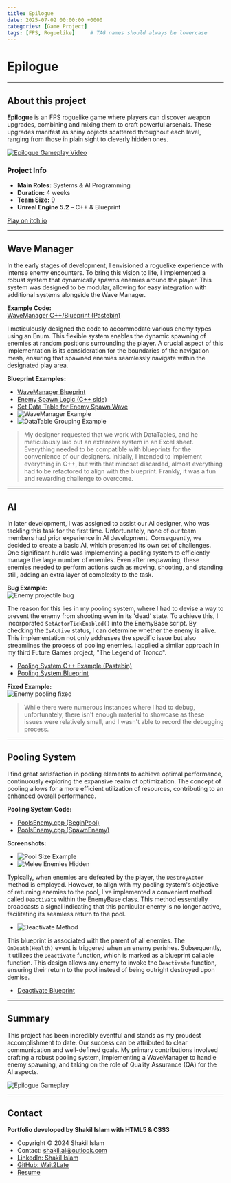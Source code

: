 ```yaml
---
title: Epilogue
date: 2025-07-02 00:00:00 +0000
categories: [Game Project]
tags: [FPS, Roguelike]     # TAG names should always be lowercase
---
```

# Epilogue

---

## About this project

**Epilogue** is an FPS roguelike game where players can discover weapon upgrades, combining and mixing them to craft powerful arsenals. These upgrades manifest as shiny objects scattered throughout each level, ranging from those in plain sight to cleverly hidden ones.

[![Epilogue Gameplay Video](https://img.youtube.com/vi/l5i4VJ9l7Ow/0.jpg)](https://www.youtube.com/watch?v=l5i4VJ9l7Ow)

### Project Info

- **Main Roles:** Systems & AI Programming
- **Duration:** 4 weeks
- **Team Size:** 9
- **Unreal Engine 5.2** – C++ & Blueprint

[Play on itch.io](https://olliejin.itch.io/epilogue)

---

## Wave Manager

In the early stages of development, I envisioned a roguelike experience with intense enemy encounters. To bring this vision to life, I implemented a robust system that dynamically spawns enemies around the player. This system was designed to be modular, allowing for easy integration with additional systems alongside the Wave Manager.

**Example Code:**  
[WaveManager C++/Blueprint (Pastebin)](https://pastebin.com/qqNcBCMV)

I meticulously designed the code to accommodate various enemy types using an Enum. This flexible system enables the dynamic spawning of enemies at random positions surrounding the player. A crucial aspect of this implementation is its consideration for the boundaries of the navigation mesh, ensuring that spawned enemies seamlessly navigate within the designated play area.

**Blueprint Examples:**

- [WaveManager Blueprint](https://blueprintue.com/render/e1asopyk/)
- [Enemy Spawn Logic (C++ side)](https://blueprintue.com/render/vdaxqd3e/)
- [Set Data Table for Enemy Spawn Wave](https://blueprintue.com/render/3jmfxkhy/)
- ![WaveManager Example](../Assets/Game%20Projects/GP4/image.png)
- ![DataTable Grouping Example](../Assets/Game%20Projects/GP4/image_1.png)

> My designer requested that we work with DataTables, and he meticulously laid out an extensive system in an Excel sheet. Everything needed to be compatible with blueprints for the convenience of our designers. Initially, I intended to implement everything in C++, but with that mindset discarded, almost everything had to be refactored to align with the blueprint. Frankly, it was a fun and rewarding challenge to overcome.

---

## AI

In later development, I was assigned to assist our AI designer, who was tackling this task for the first time. Unfortunately, none of our team members had prior experience in AI development. Consequently, we decided to create a basic AI, which presented its own set of challenges. One significant hurdle was implementing a pooling system to efficiently manage the large number of enemies. Even after respawning, these enemies needed to perform actions such as moving, shooting, and standing still, adding an extra layer of complexity to the task.

**Bug Example:**  
![Enemy projectile bug](../Assets/Game%20Projects/GP4/EnemyStillAliveBug.gif)

The reason for this lies in my pooling system, where I had to devise a way to prevent the enemy from shooting even in its 'dead' state. To achieve this, I incorporated `SetActorTickEnabled()` into the EnemyBase script. By checking the `IsActive` status, I can determine whether the enemy is alive. This implementation not only addresses the specific issue but also streamlines the process of pooling enemies. I applied a similar approach in my third Future Games project, "The Legend of Tronco".

- [Pooling System C++ Example (Pastebin)](https://pastebin.com/7qvyKnrd)
- [Pooling System Blueprint](https://blueprintue.com/render/8yzxqn6h/)

**Fixed Example:**  
![Enemy pooling fixed](../Assets/Game%20Projects/GP4/EnemyStillAliveIsFixed2.gif)

> While there were numerous instances where I had to debug, unfortunately, there isn't enough material to showcase as these issues were relatively small, and I wasn't able to record the debugging process.

---

## Pooling System

I find great satisfaction in pooling elements to achieve optimal performance, continuously exploring the expansive realm of optimization. The concept of pooling allows for a more efficient utilization of resources, contributing to an enhanced overall performance.

**Pooling System Code:**

- [PoolsEnemy.cpp (BeginPool)](https://pastebin.com/qhhWUs6Q)
- [PoolsEnemy.cpp (SpawnEnemy)](https://pastebin.com/sHkwk2Qe)

**Screenshots:**

- ![Pool Size Example](../Assets/Game%20Projects/GP4/HowMuchPoolSize.png)
- ![Melee Enemies Hidden](../Assets/Game%20Projects/GP4/WhichEnemyIsHidden.png)

Typically, when enemies are defeated by the player, the `DestroyActor` method is employed. However, to align with my pooling system's objective of returning enemies to the pool, I've implemented a convenient method called `Deactivate` within the EnemyBase class. This method essentially broadcasts a signal indicating that this particular enemy is no longer active, facilitating its seamless return to the pool.

- ![Deactivate Method](../Assets/Game%20Projects/GP4/DemonstrateDeactivateMethod.png)

This blueprint is associated with the parent of all enemies. The `OnDeath(Health)` event is triggered when an enemy perishes. Subsequently, it utilizes the `Deactivate` function, which is marked as a blueprint callable function. This design allows any enemy to invoke the `Deactivate` function, ensuring their return to the pool instead of being outright destroyed upon demise.

- [Deactivate Blueprint](https://blueprintue.com/render/tz4tnu0z/)

---

## Summary

This project has been incredibly eventful and stands as my proudest accomplishment to date. Our success can be attributed to clear communication and well-defined goals. My primary contributions involved crafting a robust pooling system, implementing a WaveManager to handle enemy spawning, and taking on the role of Quality Assurance (QA) for the AI aspects.

![Epilogue Gameplay](../Assets/Game%20Projects/GP4/Epilogue.gif)

---

## Contact

**Portfolio developed by Shakil Islam with HTML5 & CSS3**

- Copyright © 2024 Shakil Islam
- Contact: [shakil.ai@outlook.com](mailto:shakil.ai@outlook.com)
- [LinkedIn: Shakil Islam](https://www.linkedin.com/in/shakil-i-8454b4198/)
- [GitHub: Wait2Late](https://github.com/Wait2Late)
- [Resume](Resume.html)

